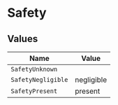# Safety


## Values

| Name               | Value              |
| ------------------ | ------------------ |
| `SafetyUnknown`    |                    |
| `SafetyNegligible` | negligible         |
| `SafetyPresent`    | present            |